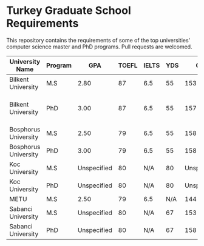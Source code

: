 # Turkey Graduate School Requirements
This repository contains the requirements of some of the top universities' computer science master and PhD programs. Pull requests are welcomed. 

| University Name      | Program | GPA         | TOEFL | IELTS | YDS | GRE         | ALES        | Early Deadline | Regular Deadline | Stipend                                                                 | Info Link |
|----------------------|---------|-------------|-------|-------|-----|-------------|-------------|----------------|------------------|-------------------------------------------------------------------------|-----------|
| Bilkent University   | M.S     | 2.80        | 87    | 6.5   | 55  | 153         | 55          | 06.04.2020     | 31.05.2020       | 3000TL+laptop                                                           | [Link](http://mfbe.bilkent.edu.tr/?page_id=17)      |
| Bilkent University   | PhD     | 3.00        | 87    | 6.5   | 55  | 157         | 80          | 06.04.2020     | 31.05.2020       | Fellowship:4500TL+laptop+meal card, Scholarship:4000TL+laptop+meal card | [Link](http://mfbe.bilkent.edu.tr/?page_id=17)      |
| Bosphorus University | M.S     | 2.50        | 79    | 6.5   | 55  | 158         | 80          | 15.05.2020     | 15.05.2020       | Maybe assistantship                                                     | [Link](http://adaylar.boun.edu.tr/en-EN/Page/Admissions/Graduate/All)      |
| Bosphorus University | PhD     | 3.00        | 79    | 6.5   | 55  | 158         | 80          | 15.05.2020     | 15.05.2020       | Maybe assistantship                                                     | [Link](http://adaylar.boun.edu.tr/en-EN/Page/Admissions/Graduate/All)      |
| Koc University       | M.S     | Unspecified | 80    | N/A   | 80  | Unspecified | Unspecified | 10.04.2020  | 30.05.2020    | Fellowship:1800+housing, Scholarship:1150+housing                       | [Link](https://gsse.ku.edu.tr/en/admissions/application-requirements/)      |
| Koc University       | PhD     | Unspecified | 80    | N/A   | 80  | Unspecified | Unspecified | 10.04.2020  | 30.05.2020    | Fellowship:3000+housing, Scholarship:2000 + housing                     | [Link](https://gsse.ku.edu.tr/en/admissions/application-requirements/)      |
| METU                 | M.S     | 2.50        | 79    | 6.5   | N/A | 144         | 60          | 01.06.2020  | 01.06.2020    | Maybe assistantship                                                     | [Link](https://ncc.metu.edu.tr/graduate/admission-requirements#mscng)      |
| Sabanci University  | M.S     | Unspecified | 80    | N/A   | 67  | 153         | 65          | 08.05.2020  | 08.05.2020    | 2500TL(10 months) + dorm                                                | [Link](https://www.sabanciuniv.edu/en/admission-to-graduate-programs)      |
| Sabanci University  | PhD     | Unspecified | 80    | N/A   | 67  | 158         | 65          | 08.05.2020  | 08.05.2020    | 3000TL(12 months) + dorm                                                | [Link](https://www.sabanciuniv.edu/en/admission-to-graduate-programs)      |
